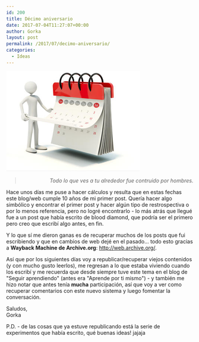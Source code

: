 ```yaml
---
id: 200
title: Décimo aniversario
date: 2017-07-04T11:27:07+00:00
author: Gorka
layout: post
permalink: /2017/07/decimo-aniversario/
categories:
  - Ideas
---
```

<img style="margin: auto;" src="/wp-content/uploads/2017/07/important-dates.jpg" alt="Important Dates" />

> <p style="text-align: right; font-style: italic;">Todo lo que ves a tu alrededor fue contruido por hombres.</p>

Hace unos días me puse a hacer cálculos y resulta que en estas fechas este blog/web cumple 10 años de mi primer post. Quería hacer algo simbólico y encontrar el primer post y hacer algún tipo de restrospectiva o por lo menos referencia, pero no logré encontrarlo - lo más atrás que llegué fue a un post que había escrito de blood diamond, que podría ser el primero pero creo que escribí algo antes, en fin.

Y lo que sí me dieron ganas es de recuperar muchos de los posts que fui escribiendo y que en cambios de web dejé en el pasado... todo esto gracias a **Wayback Machine de Archive.org**: http://web.archive.org/.

Así que por los siguientes días voy a republicar/recuperar viejos contenidos (y con mucho gusto leerlos), me regresan a lo que estaba viviendo cuando los escribí y me recuerda que desde siempre tuve este tema en el blog de "Seguir aprendiendo" (antes era "Aprende por ti mismo") - y también me hizo notar que antes tenía **mucha** participación, así que voy a ver como recuperar comentarios con este nuevo sistema y luego fomentar la conversación.

Saludos,<br />
Gorka

P.D. - de las cosas que ya estuve republicando está la serie de experimentos que había escrito, qué buenas ideas! jajaja
